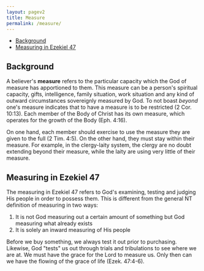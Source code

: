 ```yaml
---
layout: pagev2
title: Measure
permalink: /measure/
---
```

- [Background](#background)
- [Measuring in Ezekiel 47](#measuring-in-ezekiel-47)

## Background

A believer's **measure** refers to the particular capacity which the God of measure has apportioned to them. This measure can be a person's spiritual capacity, gifts, intelligence, family situation, work situation and any kind of outward circumstances sovereignly measured by God. To not boast *beyond* one's measure indicates that to have a measure is to be restricted (2 Cor. 10:13). Each member of the Body of Christ has its own measure, which operates for the growth of the Body (Eph. 4:16).

On one hand, each member should exercise to use the measure they are given to the full (2 Tim. 4:5). On the other hand, they must stay within their measure. For example, in the clergy-laity system, the clergy are no doubt extending beyond their measure, while the laity are using very little of their measure. 

## Measuring in Ezekiel 47

The measuring in Ezekiel 47 refers to God's examining, testing and judging His people in order to possess them. This is different from the general NT definition of measuring in two ways:

1) It is not God measuring out a certain amount of something but God measuring what already exists
2) It is solely an inward measuring of His people

Before we buy something, we always test it out prior to purchasing. Likewise, God "tests" us out through trials and tribulations to see where we are at. We must have the grace for the Lord to measure us. Only then can we have the flowing of the grace of life (Ezek. 47:4-6). 